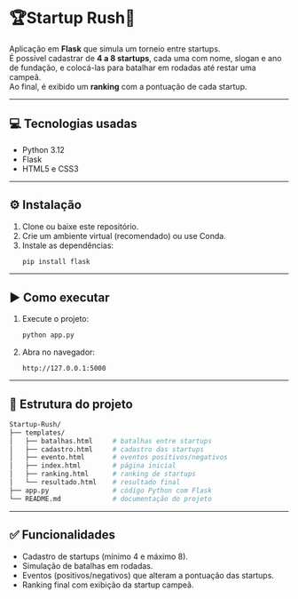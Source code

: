 # 🏆Startup Rush🏁

Aplicação em **Flask** que simula um torneio entre startups.  
É possível cadastrar de **4 a 8 startups**, cada uma com nome, slogan e ano de fundação, e colocá-las para batalhar em rodadas até restar uma campeã.  
Ao final, é exibido um **ranking** com a pontuação de cada startup.

---

## 💻 Tecnologias usadas
- Python 3.12
- Flask
- HTML5 e CSS3

---

## ⚙️ Instalação
1. Clone ou baixe este repositório.  
2. Crie um ambiente virtual (recomendado) ou use Conda.  
3. Instale as dependências:  
   ```bash
   pip install flask
   ```
 
---
  
## ▶️ Como executar
1. Execute o projeto:  
   ```bash
   python app.py
   ```
2. Abra no navegador:  
   ```
   http://127.0.0.1:5000
   ```

---

## 📂 Estrutura do projeto
```bash
Startup-Rush/
├── templates/            
│   ├── batalhas.html     # batalhas entre startups
│   ├── cadastro.html     # cadastro das startups
│   ├── evento.html       # eventos positivos/negativos
│   ├── index.html        # página inicial
│   ├── ranking.html      # ranking de startups
│   └── resultado.html    # resultado final
├── app.py                # código Python com Flask
└── README.md             # documentação do projeto
```

---

## ✅ Funcionalidades
- Cadastro de startups (mínimo 4 e máximo 8).  
- Simulação de batalhas em rodadas.  
- Eventos (positivos/negativos) que alteram a pontuação das startups.  
- Ranking final com exibição da startup campeã.  
```